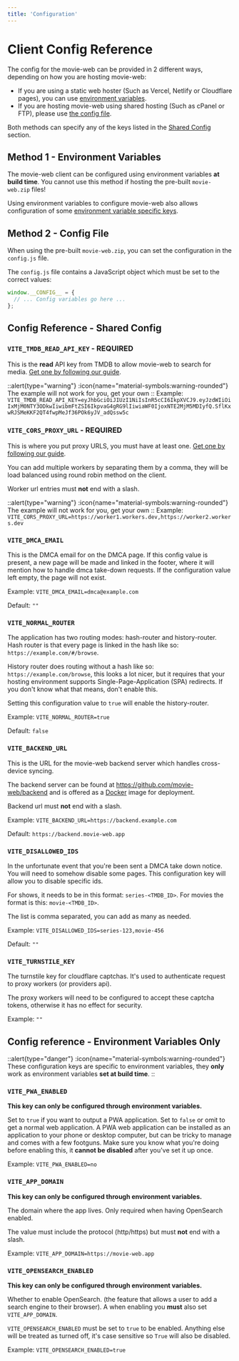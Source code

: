 ```yaml
---
title: 'Configuration'
---
```

# Client Config Reference

The config for the movie-web can be provided in 2 different ways, depending on how you are hosting movie-web:
- If you are using a static web hoster (Such as Vercel, Netlify or Cloudflare pages), you can use [environment variables](#method-1-environment-variables).
- If you are hosting movie-web using shared hosting (Such as cPanel or FTP), please use [the config file](#method-2-config-file).

Both methods can specify any of the keys listed in the [Shared Config](#config-reference-shared-config) section.

## Method 1 - Environment Variables
The movie-web client can be configured using environment variables **at build time**. You cannot use this method if hosting the pre-built `movie-web.zip` files!

Using environment variables to configure movie-web also allows configuration of some [environment variable specific keys](#config-reference-environment-variables-only).

## Method 2 - Config File
When using the pre-built `movie-web.zip`, you can set the configuration in the `config.js` file. 

The `config.js` file contains a JavaScript object which must be set to the correct values:
```js
window.__CONFIG__ = {
  // ... Config variables go here ...
};
```

## Config Reference - Shared Config

### `VITE_TMDB_READ_API_KEY` - REQUIRED

This is the **read** API key from TMDB to allow movie-web to search for media. [Get one by following our guide](/self-hosting/client#tmdb-api-key).

::alert{type="warning"}
:icon{name="material-symbols:warning-rounded"} The example will not work for you, get your own
::
Example: <code style="overflow-wrap: anywhere">VITE_TMDB_READ_API_KEY=eyJhbGciOiJIUzI1NiIsInR5cCI6IkpXVCJ9.eyJzdWIiOiIxMjM0NTY3ODkwIiwibmFtZSI6IkpvaG4gRG9lIiwiaWF0IjoxNTE2MjM5MDIyfQ.SflKxwRJSMeKKF2QT4fwpMeJf36POk6yJV_adQssw5c</code>

### `VITE_CORS_PROXY_URL` - REQUIRED

This is where you put proxy URLS, you must have at least one. [Get one by following our guide](/self-hosting/proxy#cloudflare-workers).

You can add multiple workers by separating them by a comma, they will be load balanced using round robin method on the client.

Worker url entries must **not** end with a slash.

::alert{type="warning"}
:icon{name="material-symbols:warning-rounded"} The example will not work for you, get your own
::
Example: `VITE_CORS_PROXY_URL=https://worker1.workers.dev,https://worker2.workers.dev`

### `VITE_DMCA_EMAIL`

This is the DMCA email for on the DMCA page. If this config value is present, a new page will be made and linked in the footer, where it will mention how to handle dmca take-down requests. If the configuration value left empty, the page will not exist.

Example: `VITE_DMCA_EMAIL=dmca@example.com`

Default: `""`

### `VITE_NORMAL_ROUTER`

The application has two routing modes: hash-router and history-router.
Hash router is that every page is linked in the hash like so: `https://example.com/#/browse`.

History router does routing without a hash like so: `https://example.com/browse`, this looks a lot nicer, but it requires that your hosting environment supports Single-Page-Application (SPA) redirects. If you don't know what that means, don't enable this.

Setting this configuration value to `true` will enable the history-router.

Example: `VITE_NORMAL_ROUTER=true`

Default: `false`

### `VITE_BACKEND_URL`
This is the URL for the movie-web backend server which handles cross-device syncing.

The backend server can be found at https://github.com/movie-web/backend and is offered as a [Docker](https://docs.docker.com/get-started/overview/) image for deployment.

Backend url must **not** end with a slash.

Example: `VITE_BACKEND_URL=https://backend.example.com`

Default: `https://backend.movie-web.app`

### `VITE_DISALLOWED_IDS`

In the unfortunate event that you're been sent a DMCA take down notice. You will need to somehow disable some pages. This configuration key will allow you to disable specific ids.

For shows, it needs to be in this format: `series-<TMDB_ID>`. For movies the format is this: `movie-<TMDB_ID>`.

The list is comma separated, you can add as many as needed.

Example: `VITE_DISALLOWED_IDS=series-123,movie-456`

Default: `""`

### `VITE_TURNSTILE_KEY`

The turnstile key for cloudflare captchas. It's used to authenticate request to proxy workers (or providers api).

The proxy workers will need to be configured to accept these captcha tokens, otherwise it has no effect for security.

Example: `""`

## Config reference - Environment Variables Only
::alert{type="danger"}
:icon{name="material-symbols:warning-rounded"} These configuration keys are specific to environment variables, they **only** work as environment variables **set at build time**.
::


### `VITE_PWA_ENABLED`
**This key can only be configured through environment variables.**

Set to `true` if you want to output a PWA application. Set to `false` or omit to get a normal web application.
A PWA web application can be installed as an application to your phone or desktop computer, but can be tricky to manage and comes with a few footguns.
Make sure you know what you're doing before enabling this, it **cannot be disabled** after you've set it up once.

Example: `VITE_PWA_ENABLED=no`

### `VITE_APP_DOMAIN`
**This key can only be configured through environment variables.**

The domain where the app lives. Only required when having OpenSearch enabled.

The value must include the protocol (http/https) but must **not** end with a slash.

Example: `VITE_APP_DOMAIN=https://movie-web.app`

### `VITE_OPENSEARCH_ENABLED`
**This key can only be configured through environment variables.**

Whether to enable OpenSearch. (the feature that allows a user to add a search engine to their browser). A
when enabling you **must** also set `VITE_APP_DOMAIN`.

`VITE_OPENSEARCH_ENABLED` must be set to `true` to be enabled. Anything else will be treated as turned off, it's case sensitive so `True` will also be disabled.

Example: `VITE_OPENSEARCH_ENABLED=true`

